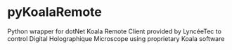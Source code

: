 # pyKoalaRemote
Python wrapper for dotNet Koala Remote Client provided by LyncéeTec to control Digital Holographique Microscope using proprietary Koala software
